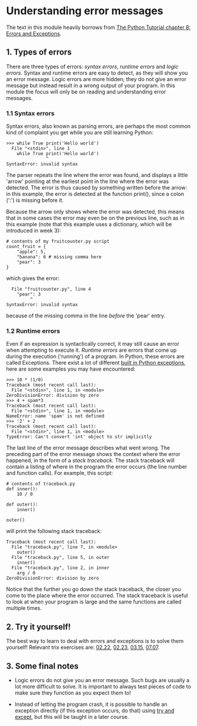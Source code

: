 # Understanding error messages

The text in this module heavily borrows from [The Python Tutorial chapter 8: Errors and Exceptions](https://docs.python.org/3/tutorial/errors.html).

## 1. Types of errors



There are three types of errors: *syntax errors*, *runtime errors* and *logic errors*. Syntax and runtime errors are easy to detect, as they will show you an error message. Logic errors are more hidden; they do not give an error message but instead result in a wrong output of your program. In this module the focus will only be on reading and understanding error messages. 

### 1.1 Syntax errors
Syntax errors, also known as parsing errors, are perhaps the most common kind of complaint you get while you are still learning Python: 

    >>> while True print('Hello world')
      File "<stdin>", line 1
        while True print('Hello world')
                   ^
    SyntaxError: invalid syntax
    
The parser repeats the line where the error was found, and displays a little 'arrow' pointing at the earliest point in the line where the error was detected. The error is thus caused by something written before the arrow: in this example, the error is detected at the function print(), since a colon (':') is missing before it. 

Because the arrow only shows where the error was detected, this means that in some cases the error may even be on the previous line, such as in this example (note that this example uses a dictionary, which will be introduced in week 3):

    # contents of my fruitcounter.py script
    count_fruit = {
        "apple": 5,
        "banana": 6 # missing comma here
        "pear": 3 
    }

which gives the error:

      File "fruitcounter.py", line 4
        "pear": 3 
             ^
    SyntaxError: invalid syntax

because of the missing comma in the line *before* the 'pear' entry.

### 1.2 Runtime errors


Even if an expression is syntactically correct, it may still cause an error when attempting to execute it. *Runtime errors* are errors that come up during the execution ('running') of a program. In Python, these errors are called Exceptions. There exist a lot of different [built in Python exceptions](https://docs.python.org/3/library/exceptions.html#bltin-exceptions), here are some examples you may have encountered:



    >>> 10 * (1/0)
    Traceback (most recent call last):
      File "<stdin>", line 1, in <module>
    ZeroDivisionError: division by zero
    >>> 4 + spam*3
    Traceback (most recent call last):
      File "<stdin>", line 1, in <module>
    NameError: name 'spam' is not defined
    >>> '2' + 2
    Traceback (most recent call last):
      File "<stdin>", line 1, in <module>
    TypeError: Can't convert 'int' object to str implicitly


The last line of the error message describes what went wrong. The preceding part of the error message shows the context where the error happened, in the form of a *stack traceback*. The stack traceback will contain a listing of where in the program the error occurs (the line number and function calls). For example, this script: 

    # contents of traceback.py
    def inner():
        10 / 0

    def outer():
        inner()

    outer()
    
will print the following stack traceback:

    Traceback (most recent call last):
      File "traceback.py", line 7, in <module>
        outer()
      File "traceback.py", line 5, in outer
        inner()
      File "traceback.py", line 2, in inner
        arg / 0
    ZeroDivisionError: division by zero

Notice that the further you go down the stack traceback, the closer you come to the place where the error occurred. 
The stack traceback is useful to look at when your program is large and the same functions are called multiple times. 


## 2. Try it yourself!

The best way to learn to deal with errors and exceptions is to solve them yourself! Relevant trix exercises are: [02.22](https://trix.ifi.uio.no/assignments/446), [02.23](https://trix.ifi.uio.no/assignments/448), [03.15](https://trix.ifi.uio.no/assignments/877), [07.07](https://trix.ifi.uio.no/assignments/644).

## 3. Some final notes

- Logic errors do not give you an error message. Such bugs are usually a lot more difficult to solve. It is important to always test pieces of code to make sure they function as you expect them to! 

- Instead of letting the program crash, it is possible to handle an exception directly (if this exception occurs, do that) using [try and except](https://docs.python.org/3/tutorial/errors.html#handling-exceptions), but this will be taught in a later course. 





